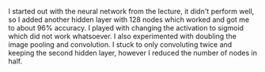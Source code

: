 I started out with the neural network from the lecture, it didn't perform well, so I added another hidden layer with 128 nodes which worked and got me to about 96% accuracy.
I played with changing the activation to sigmoid which did not work whatsoever. I also experimented with doubling the image pooling and convolution. I stuck to only convoluting twice and keeping the second hidden layer, however I reduced the number of nodes in half.